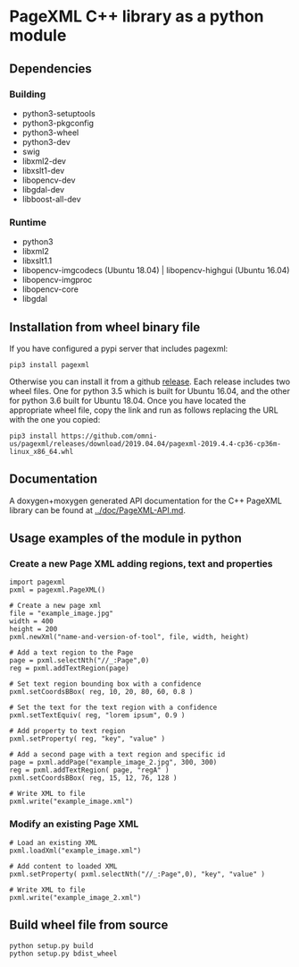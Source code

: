 # PageXML C++ library as a python module


## Dependencies

### Building

 - python3-setuptools
 - python3-pkgconfig
 - python3-wheel
 - python3-dev
 - swig
 - libxml2-dev
 - libxslt1-dev
 - libopencv-dev
 - libgdal-dev
 - libboost-all-dev

### Runtime

 - python3
 - libxml2
 - libxslt1.1
 - libopencv-imgcodecs (Ubuntu 18.04) | libopencv-highgui (Ubuntu 16.04)
 - libopencv-imgproc
 - libopencv-core
 - libgdal


## Installation from wheel binary file

If you have configured a pypi server that includes pagexml:

    pip3 install pagexml

Otherwise you can install it from a github [release](https://github.com/omni-us/pagexml/releases). Each release includes two wheel files. One for python 3.5 which is built for Ubuntu 16.04, and the other for python 3.6 built for Ubuntu 18.04. Once you have located the appropriate wheel file, copy the link and run as follows replacing the URL with the one you copied:

    pip3 install https://github.com/omni-us/pagexml/releases/download/2019.04.04/pagexml-2019.4.4-cp36-cp36m-linux_x86_64.whl


## Documentation

A doxygen+moxygen generated API documentation for the C++ PageXML library can be found at [../doc/PageXML-API.md](../doc/PageXML-API.md).


## Usage examples of the module in python

### Create a new Page XML adding regions, text and properties

    import pagexml
    pxml = pagexml.PageXML()

    # Create a new page xml
    file = "example_image.jpg"
    width = 400
    height = 200
    pxml.newXml("name-and-version-of-tool", file, width, height)

    # Add a text region to the Page
    page = pxml.selectNth("//_:Page",0)
    reg = pxml.addTextRegion(page)

    # Set text region bounding box with a confidence
    pxml.setCoordsBBox( reg, 10, 20, 80, 60, 0.8 )

    # Set the text for the text region with a confidence
    pxml.setTextEquiv( reg, "lorem ipsum", 0.9 )

    # Add property to text region
    pxml.setProperty( reg, "key", "value" )

    # Add a second page with a text region and specific id
    page = pxml.addPage("example_image_2.jpg", 300, 300)
    reg = pxml.addTextRegion( page, "regA" )
    pxml.setCoordsBBox( reg, 15, 12, 76, 128 )

    # Write XML to file
    pxml.write("example_image.xml")

### Modify an existing Page XML

    # Load an existing XML
    pxml.loadXml("example_image.xml")

    # Add content to loaded XML
    pxml.setProperty( pxml.selectNth("//_:Page",0), "key", "value" )

    # Write XML to file
    pxml.write("example_image_2.xml")


## Build wheel file from source

    python setup.py build
    python setup.py bdist_wheel
